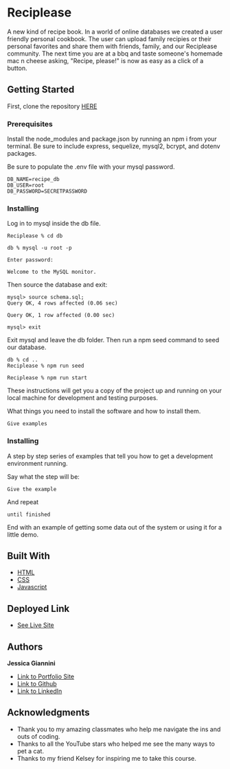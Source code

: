 # Reciplease

A new kind of recipe book. In a world of online databases we created a user friendly personal cookbook. The user can upload family recipies or their personal favorites and share them with friends, family, and our Reciplease community. The next time you are at a bbq and taste someone's homemade mac n cheese asking, "Recipe, please!" is now as easy as a click of a button.

## Getting Started

First, clone the repository [HERE](git@github.com:Pcon27/Reciplease.git)

### Prerequisites

Install the node_modules and package.json by running an npm i from your terminal. Be sure to include express, sequelize, mysql2, bcrypt, and dotenv packages.

Be sure to populate the .env file with your mysql password.

```
DB_NAME=recipe_db
DB_USER=root
DB_PASSWORD=SECRETPASSWORD
```

### Installing

Log in to mysql inside the db file.

```
Reciplease % cd db

db % mysql -u root -p

Enter password:

Welcome to the MySQL monitor.
```

Then source the database and exit:

```
mysql> source schema.sql;
Query OK, 4 rows affected (0.06 sec)

Query OK, 1 row affected (0.00 sec)

mysql> exit
```

Exit mysql and leave the db folder. Then run a npm seed command to seed our database.

```
db % cd ..
Reciplease % npm run seed
```

```
Reciplease % npm run start
```

These instructions will get you a copy of the project up and running on your local machine for development and testing purposes.

What things you need to install the software and how to install them.

```
Give examples
```

### Installing

A step by step series of examples that tell you how to get a development environment running.

Say what the step will be:

```
Give the example
```

And repeat

```
until finished
```

End with an example of getting some data out of the system or using it for a little demo.

## Built With

- [HTML](https://developer.mozilla.org/en-US/docs/Web/HTML)
- [CSS](https://developer.mozilla.org/en-US/docs/Web/CSS)
- [Javascript](https://developer.mozilla.org/en-US/docs/Web/JavaScript)

## Deployed Link

- [See Live Site](https://github.com/JessGiannini/QuizMe)

## Authors

**Jessica Giannini**

- [Link to Portfolio Site](https://jessgiannini.github.io/WebDeveloperPortfolio/)
- [Link to Github](https://github.com/jessgiannini)
- [Link to LinkedIn](https://www.linkedin.com/in/jessica-aletta-giannini-155b1310/)

## Acknowledgments

- Thank you to my amazing classmates who help me navigate the ins and outs of coding.
- Thanks to all the YouTube stars who helped me see the many ways to pet a cat.
- Thanks to my friend Kelsey for inspiring me to take this course.
